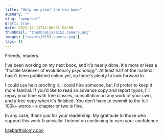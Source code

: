 ```yaml
---
title: "Help me proof the new book"
summary: ""
slug: "apeproof"
draft: true
date: 2023-12-13T12:06:01-08:00
thumbnail: "thumbnails/0153.camera.png"
images: ["covers/0153.camera.png"]
tags: []
---
```


Friends, readers.

I've been working on my next book, and it's nearly done. It's more or less a "hostile takeover of evolutionary psychology". At least half of the material hasn't been published online yet, so there's plenty to look forward to.

I could use help proofing it. I could hire someone, but I'd prefer to keep it more familial. If you'd like to read an advance copy and report typos, I'll repay your time with free classes, consultation on any work of your own, and a free copy when it's finished. You don't have to commit to the full 100k+ words - a chapter or two is fine.

In any case, thank you for your readership. My gratitude to those who support this work financially: I intend on continuing to earn your confidence.

b@bartholomy.ooo
